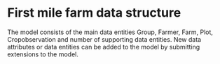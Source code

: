 # First mile farm data structure

The model consists of the main data entities Group, Farmer, Farm, Plot, Cropobservation and number of supporting data entities. New data attributes or data entities can be added to the model by submitting extensions to the model.  

<script src="../_static/docson/widget.js" data-schema="../../_static/Firstmilefarmerdatab.JSON"></script>


